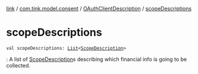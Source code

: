[link](../../index.md) / [com.tink.model.consent](../index.md) / [OAuthClientDescription](index.md) / [scopeDescriptions](./scope-descriptions.md)

# scopeDescriptions

`val scopeDescriptions: `[`List`](https://kotlinlang.org/api/latest/jvm/stdlib/kotlin.collections/-list/index.html)`<`[`ScopeDescription`](../-scope-description/index.md)`>`

: A list of [ScopeDescription](../-scope-description/index.md)s describing which financial info is going to be collected.

